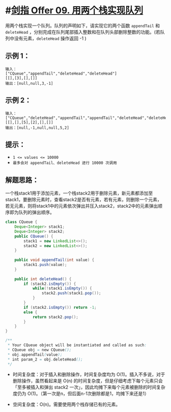 # #[剑指 Offer 09. 用两个栈实现队列](https://leetcode-cn.com/problems/yong-liang-ge-zhan-shi-xian-dui-lie-lcof/)

用两个栈实现一个队列。队列的声明如下，请实现它的两个函数 `appendTail` 和 `deleteHead` ，分别完成在队列尾部插入整数和在队列头部删除整数的功能。(若队列中没有元素，`deleteHead` 操作返回 -1 )

## 示例 1：

```
输入：
["CQueue","appendTail","deleteHead","deleteHead"]
[[],[3],[],[]]
输出：[null,null,3,-1]
```

## 示例 2：

```
输入：
["CQueue","deleteHead","appendTail","appendTail","deleteHead","deleteHead"]
[[],[],[5],[2],[],[]]
输出：[null,-1,null,null,5,2]
```

## 提示：

- `1 <= values <= 10000`
- `最多会对 appendTail、deleteHead 进行 10000 次调用`

## 解题思路：

一个栈stack1用于添加元素，一个栈stack2用于删除元素，新元素都添加至stack1，要删除元素时，查看stack2是否有元素，若有元素，则删除一个元素，若无元素，则将stack1中的元素依次弹出并压入stack2，stack2中的元素弹出顺序即为队列的弹出顺序。

~~~java
class CQueue {
    Deque<Integer> stack1;
    Deque<Integer> stack2;
    public CQueue() {
        stack1 = new LinkedList<>();
        stack2 = new LinkedList<>();
    }
    
    public void appendTail(int value) {
        stack1.push(value);
    }
    
    public int deleteHead() {
        if (stack2.isEmpty()) {
            while(!stack1.isEmpty()) {
                stack2.push(stack1.pop());
            }
        }
        if (stack2.isEmpty()) return -1;
        else {
            return stack2.pop();
        }
    }
}

/**
 * Your CQueue object will be instantiated and called as such:
 * CQueue obj = new CQueue();
 * obj.appendTail(value);
 * int param_2 = obj.deleteHead();
 */
~~~

- 时间复杂度：对于插入和删除操作，时间复杂度均为 O(1)。插入不多说，对于删除操作，虽然看起来是 O(n) 的时间复杂度，但是仔细考虑下每个元素只会「至多被插入和弹出 stack2 一次」，因此均摊下来每个元素被删除的时间复杂度仍为 O(1)。（第一次是n，但后面n-1次删除都是1，均摊下来还是1）

- 空间复杂度：O(n)。需要使用两个栈存储已有的元素。

  